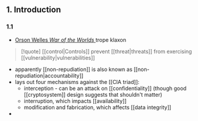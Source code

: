 ## 1. Introduction
### 1.1
- [Orson Welles *War of the Worlds* ](https://www.snopes.com/fact-check/war-of-the-worlds/) trope klaxon

>[!quote] [[control|Controls]] prevent [[threat|threats]] from exercising [[vulnerability|vulnerabilities]]

- apparently [[non-repudiation]] is also known as [[non-repudiation|accountability]]
- lays out four mechanisms against the [[CIA triad]]:
	- interception - can be an attack on [[confidentiality]] (though good [[cryptosystem]] design suggests that shouldn't matter)
	- interruption, which impacts [[availability]]
	- modification and fabrication, which affects [[data integrity]]
- 